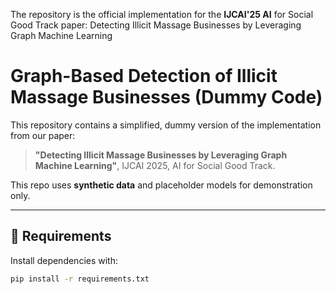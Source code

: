 The repository is the official implementation for the **IJCAI'25 AI** for Social Good Track paper: Detecting Illicit Massage Businesses by Leveraging Graph Machine Learning


# Graph-Based Detection of Illicit Massage Businesses (Dummy Code)

This repository contains a simplified, dummy version of the implementation from our paper:

> **"Detecting Illicit Massage Businesses by Leveraging Graph Machine Learning"**, IJCAI 2025, AI for Social Good Track.

This repo uses **synthetic data** and placeholder models for demonstration only.

---

## 🔧 Requirements

Install dependencies with:

```bash
pip install -r requirements.txt
